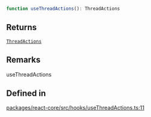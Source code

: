 ```ts
function useThreadActions(): ThreadActions
```

## Returns

[`ThreadActions`](../type-aliases/ThreadActions.md)

## Remarks

useThreadActions

## Defined in

[packages/react-core/src/hooks/useThreadActions.ts:11](https://github.com/thesysdev/crayonai/blob/f566456db11ebf0674916d45b40423bef47282cf/frontend-sdk/packages/react-core/src/hooks/useThreadActions.ts#L11)
